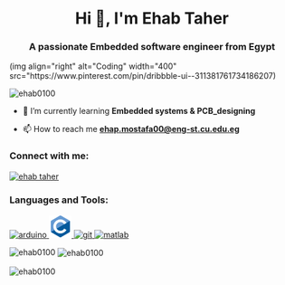 <h1 align="center">Hi 👋, I'm Ehab Taher</h1>
<h3 align="center">A passionate Embedded software engineer from Egypt</h3>
(img align="right" alt="Coding" width="400" src="https://www.pinterest.com/pin/dribbble-ui--311381761734186207)

<p align="left"> <img src="https://komarev.com/ghpvc/?username=ehab0100&label=Profile%20views&color=0e75b6&style=flat" alt="ehab0100" /> </p>

- 🌱 I’m currently learning **Embedded systems & PCB_designing**

- 📫 How to reach me **ehap.mostafa00@eng-st.cu.edu.eg**

<h3 align="left">Connect with me:</h3>
<p align="left">
<a href="https://fb.com/ehab taher" target="blank"><img align="center" src="https://raw.githubusercontent.com/rahuldkjain/github-profile-readme-generator/master/src/images/icons/Social/facebook.svg" alt="ehab taher" height="30" width="40" /></a>
</p>

<h3 align="left">Languages and Tools:</h3>
<p align="left"> <a href="https://www.arduino.cc/" target="_blank" rel="noreferrer"> <img src="https://cdn.worldvectorlogo.com/logos/arduino-1.svg" alt="arduino" width="40" height="40"/> </a> <a href="https://www.cprogramming.com/" target="_blank" rel="noreferrer"> <img src="https://raw.githubusercontent.com/devicons/devicon/master/icons/c/c-original.svg" alt="c" width="40" height="40"/> </a> <a href="https://git-scm.com/" target="_blank" rel="noreferrer"> <img src="https://www.vectorlogo.zone/logos/git-scm/git-scm-icon.svg" alt="git" width="40" height="40"/> </a> <a href="https://www.mathworks.com/" target="_blank" rel="noreferrer"> <img src="https://upload.wikimedia.org/wikipedia/commons/2/21/Matlab_Logo.png" alt="matlab" width="40" height="40"/> </a> </p>

<p><img align="left" src="https://github-readme-stats.vercel.app/api/top-langs?username=ehab0100&show_icons=true&locale=en&layout=compact" alt="ehab0100" /></p>

<p>&nbsp;<img align="center" src="https://github-readme-stats.vercel.app/api?username=ehab0100&show_icons=true&locale=en" alt="ehab0100" /></p>

<p><img align="center" src="https://github-readme-streak-stats.herokuapp.com/?user=ehab0100&" alt="ehab0100" /></p>
